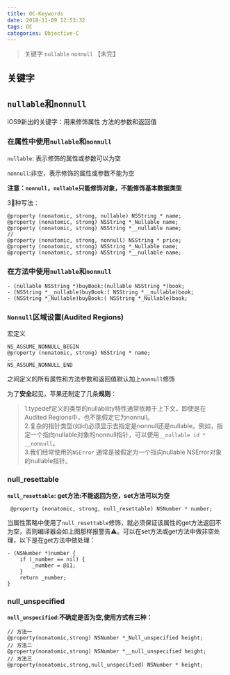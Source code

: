 ```yaml
---
title: OC-Keywords
date: 2018-11-09 12:53:32
tags: OC
categories: Objective-C
---
```


> 关键字 `nullable` `nonnull` 【未完】

<!-- more -->

## 关键字

## `nullable`和`nonnull`

iOS9新出的关键字：用来修饰属性 方法的参数和返回值

### 在属性中使用`nullable`和`nonnull`

`nullable`: 表示修饰的属性或参数可以为空

`nonnull`:非空，表示修饰的属性或参数不能为空

**注意：`nonnull`，`nullable`只能修饰对象，不能修饰基本数据类型**

3种写法：

```OC
@property (nonatomic, strong, nullable) NSString * name;
@property (nonatomic, strong) NSString *_Nullable name;
@property (nonatomic, strong) NSString *__nullable name;
//
@property (nonatomic, strong, nonnull) NSString * price;
@property (nonatomic, strong) NSString *_Nullable name;
@property (nonatomic, strong) NSString *__nullable name;
```

### 在方法中使用`nullable`和`nonnull`

```OC
- (nullable NSString *)buyBook:(nullable NSString *)book;
- (NSString *__nullable)buyBook:( NSString *__nullable)book;
- (NSString *_Nullable)buyBook:( NSString *_Nullable)book;
```

### `Nonnull`区域设置(Audited Regions)

宏定义

```OC
NS_ASSUME_NONNULL_BEGIN
@property (nonatomic, strong) NSString * name;
...
NS_ASSUME_NONNULL_END
```

之间定义的所有属性和方法参数和返回值默认加上`nonnull`修饰

为了**安全**起见，苹果还制定了几条**规则**：

> 1.typedef定义的类型的nullability特性通常依赖于上下文，即使是在Audited Regions中，也不能假定它为nonnull。  
> 2.复杂的指针类型(如id)必须显示去指定是nonnull还是nullable。例如，指定一个指向nullable对象的nonnull指针，可以使用`__nullable id * __nonnull`。  
> 3.我们经常使用的`NSError` 通常是被假定为一个指向nullable NSError对象的nullable指针。

### null_resettable

**`null_resettable`: get方法:不能返回为空，set方法可以为空**

```OC
 @property (nonatomic, strong, null_resettable) NSNumber * number;
```

当属性策略中使用了`null_resettable`修饰，就必须保证该属性的get方法返回不为空，否则编译器会如上图那样报警告⚠️。可以在set方法或get方法中做非空处理，以下是在get方法中做处理：

```OC
- (NSNumber *)number {
    if (_number == nil) {
        _number = @11;
    }
    return _number;
}
```

### null_unspecified

**`null_unspecified`:不确定是否为空,使用方式有三种：**

```OC
// 方法一
@property(nonatomic,strong) NSNumber *_Null_unspecified height;
// 方法二
@property(nonatomic,strong) NSNumber *__null_unspecified height;
// 方法三
@property(nonatomic,strong,null_unspecified) NSNumber * height;
```

